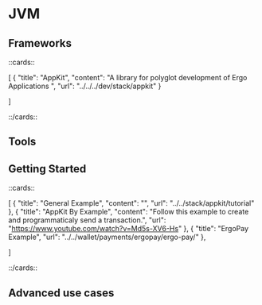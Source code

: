 # JVM

## Frameworks

::cards::

[
  {
    "title": "AppKit",
    "content": "A library for polyglot development of Ergo Applications ",
    "url": "../../../dev/stack/appkit"
  }

]

::/cards::





## Tools


## Getting Started


::cards::

[
  {
    "title": "General Example",
    "content": "",
    "url": "../../stack/appkit/tutorial"
  },
  {
    "title": "AppKit By Example",
    "content": "Follow this example to create and programmaticaly send a transaction.",
    "url": "https://www.youtube.com/watch?v=Md5s-XV6-Hs"
  },
  {
    "title": "ErgoPay Example",
    "url": "../../wallet/payments/ergopay/ergo-pay/"
  },
  

]

::/cards::


## Advanced use cases